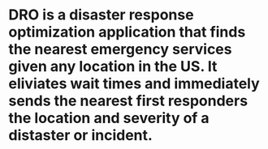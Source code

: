 # DRO is a disaster response optimization application that finds the nearest emergency services given any location in the US. It eliviates wait times and immediately sends the nearest first responders the location and severity of a distaster or incident.
